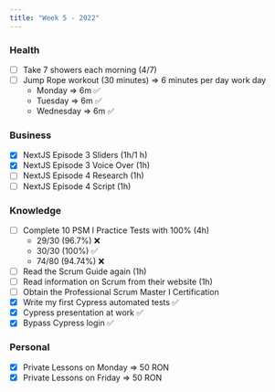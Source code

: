 ```yaml
---
title: "Week 5 - 2022"
---
```

### Health
- [ ] Take 7 showers each morning (4/7) 
- [ ] Jump Rope workout (30 minutes) => 6 minutes per day work day
	- Monday => 6m ✅
	- Tuesday => 6m ✅
	- Wednesday => 6m ✅

### Business
- [x] NextJS Episode 3 Sliders (1h/1 h)
- [x] NextJS Episode 3 Voice Over (1h)
- [ ] NextJS Episode 4 Research (1h)
- [ ] NextJS Episode 4 Script (1h)

### Knowledge
- [ ] Complete 10 PSM I Practice Tests with 100% (4h)
	- 29/30 (96.7%) ❌
	- 30/30 (100%) ✅
	- 74/80 (94.74%) ❌
- [ ] Read the Scrum Guide again (1h)
- [ ] Read information on Scrum from their website (1h)
- [ ] Obtain the Professional Scrum Master I Certification
- [x] Write my first Cypress automated tests ✅
- [x] Cypress presentation at work ✅
- [x] Bypass Cypress login ✅

### Personal
- [x] Private Lessons on Monday => 50 RON
- [x] Private Lessons on Friday => 50 RON 